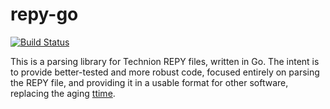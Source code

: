 # repy-go

[![Build Status](https://travis-ci.org/lutzky/repy-go.svg?branch=master)](https://travis-ci.org/lutzky/repy-go)

This is a parsing library for Technion REPY files, written in Go. The intent is
to provide better-tested and more robust code, focused entirely on parsing the
REPY file, and providing it in a usable format for other software, replacing
the aging [ttime](http://lutzky.github.io/ttime).
